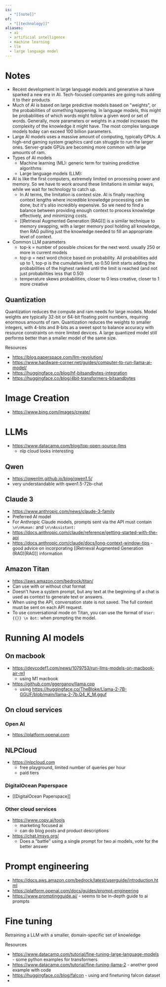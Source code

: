 ```yaml
---
is:
  - "[[note]]"
of:
  - "[[technology]]"
aliases:
  - ai
  - artificial intelligence
  - machine learning
  - llm
  - large language model
---
```

# Notes
- Recent development in large language models and generative ai have sparked a new era in AI. Tech-focused companies are going nuts adding it to their products
- Much of AI is based on large predictive models based on "weights", or the probabilities of something happening. In language models, this might be probabilities of which words might follow a given word or set of words. Generally, more parameters or weights in a model increases the complexity of the knowledge it might have. The most complex language models today can exceed 100 billion parameters.
- Large AI models uses a massive amount of computing, typically GPUs. A high-end gaming system graphics card can struggle to run the larger ones. Server-grade GPUs are becoming more common with large amounts of ram.
- Types of AI models
	- Machine learning (ML): generic term for training predictive algorithms
	- Large language models (LLM): 
- AI is like the first computers, extremely limited on processing power and memory. So we have to work around these limitations in similar ways, while we wait for technology to catch up.
	- In AI terms, the limitation is context size. AI is finally reaching context lengths where incredible knowledge processing can be done, but it's also incredibly expensive. So we need to find a balance between providing enough context to process knowledge effectively, and minimizing costs.
	- [[Retrieval Augmented Generation (RAG)]] is a similar technique to memory swapping, with a larger memory pool holding all knowledge, then RAG pulling just the knowledge needed to fill an appropriate level of context.
- Common LLM parameters
	- top-k = number of possible choices for the next word. usually 250 or more in current models
	- top-p = next word choice based on probability. All probabilities add up to 1, top-p is the cumulative limit, so 0.50 limit starts adding the probabilities of the highest ranked until the limit is reached (and not just probabilities less that 0.50)
	- temperature skews probabilities, closer to 0 less creative, closer to 1 more creative
## Quantization
Quantization reduces the compute and ram needs for large models. Model weights are typically 32-bit or 64-bit floating point numbers, requiring enormous amounts of ram. Quantization reduces the weights to smaller integers, with 4-bits and 8-bits as a sweet spot to balance accuracy with resource constraints on more limited devices. A large quantized model still performs better than a smaller model of the same size.

Resources
- https://blog.paperspace.com/llm-revolution/
- https://www.hardware-corner.net/guides/computer-to-run-llama-ai-model/
- https://huggingface.co/blog/hf-bitsandbytes-integration
- https://huggingface.co/blog/4bit-transformers-bitsandbytes

# Image Creation
- https://www.bing.com/images/create/

# LLMs
- https://www.datacamp.com/blog/top-open-source-llms
	- nlp cloud looks interesting
## Qwen
- https://qwenlm.github.io/blog/qwen1.5/
- very understandable with qwen1.5-72b-chat
## Claude 3
- https://www.anthropic.com/news/claude-3-family
- Preferred AI model
- For Anthropic Claude models, prompts sent via the API must contain `\n\nHuman:` and `\n\nAssistant:`
- https://docs.anthropic.com/claude/reference/getting-started-with-the-api
- https://docs.anthropic.com/claude/docs/long-context-window-tips - good advice on incorporating [[Retrieval Augmented Generation (RAG)|RAG]] information
## Amazon Titan
- https://aws.amazon.com/bedrock/titan/
- Can use with or without chat format
- Doesn't have a system prompt, but any text at the beginning of a chat is used as context to generate text or answers.
- When using the API, conversation state is not saved. The full context must be sent on each API request.
- To use conversational mode on Titan, you can use the format of `User: {{}} \n Bot:` when prompting the model.
# Running AI models
## On macbook
- https://devcodef1.com/news/1079753/run-llms-models-on-macbook-air-m1
	- using M1 macbook
- https://github.com/ggerganov/llama.cpp
	- using https://huggingface.co/TheBloke/Llama-2-7B-GGUF/blob/main/llama-2-7b.Q4_K_M.gguf
## On cloud services
### Open AI
- https://platform.openai.com
## NLPCloud
- https://nlpcloud.com
	- free playground, limited number of queries per hour
	- paid tiers
### DigitalOcean Paperspace
- [[DigitalOcean Paperspace]]
### Other cloud services
- https://www.copy.ai/tools
	- marketing focused ai
	- can do blog posts and product descriptions
- https://chat.lmsys.org/
	- Does a "battle" using a single prompt for two ai models, vote for the better answer

# Prompt engineering
- https://docs.aws.amazon.com/bedrock/latest/userguide/introduction.html
- https://platform.openai.com/docs/guides/prompt-engineering
- https://www.promptingguide.ai/ - seems to be in-depth guide to ai prompts

# Fine tuning
Retraining a LLM with a smaller, domain-specific set of knowledge

Resources
- https://www.datacamp.com/tutorial/fine-tuning-large-language-models - some python examples for transformers
- https://www.datacamp.com/tutorial/fine-tuning-llama-2 - another good example with code
- https://huggingface.co/blog/falcon - using and finetuning falcon dataset
- 